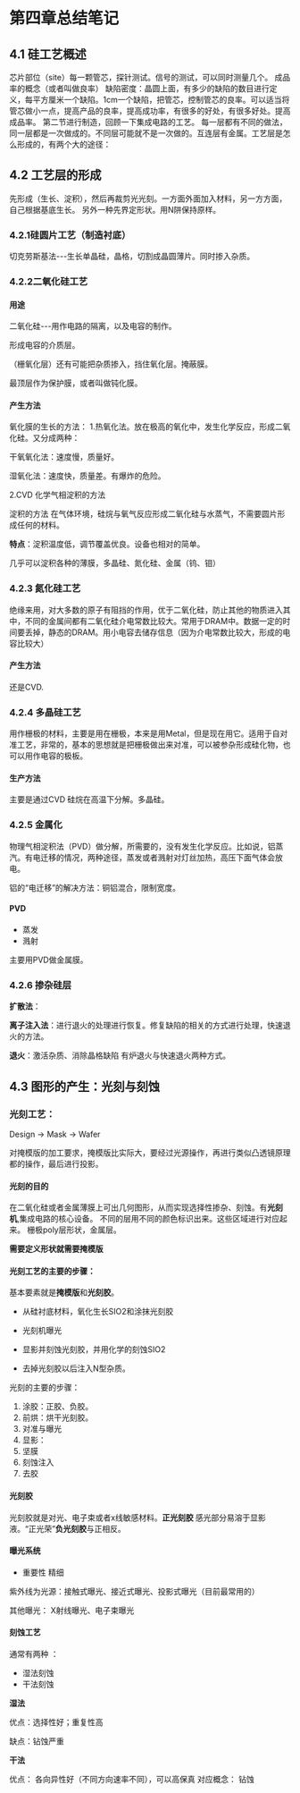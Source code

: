 # 第四章总结笔记

## 4.1 硅工艺概述

芯片部位（site）每一颗管芯，探针测试。信号的测试，可以同时测量几个。
成品率的概念（或者叫做良率）
缺陷密度：晶圆上面，有多少的缺陷的数目进行定义，每平方厘米一个缺陷。1cm一个缺陷，把管芯，控制管芯的良率。可以适当将管芯做小一点，提高产品的良率，提高成功率，有很多的好处，有很多好处。提高成品率。
第二节进行制造，回顾一下集成电路的工艺。
每一层都有不同的做法，同一层都是一次做成的。不同层可能就不是一次做的。互连层有金属。工艺层是怎么形成的，有两个大的途径：

## 4.2 工艺层的形成

先形成（生长、淀积），然后再裁剪光光刻。一方面外面加入材料，另一方方面，自己根据基底生长。
另外一种先界定形状。用N阱保持原样。

### 4.2.1硅圆片工艺（制造衬底）

切克劳斯基法---生长单晶硅，晶格，切割成晶圆薄片。同时掺入杂质。

### 4.2.2二氧化硅工艺

#### 用途
二氧化硅---用作电路的隔离，以及电容的制作。

形成电容的介质层。

（栅氧化层）还有可能把杂质掺入，挡住氧化层。掩蔽膜。

最顶层作为保护膜，或者叫做钝化膜。
#### 产生方法

氧化膜的生长的方法：
1.热氧化法。放在极高的氧化中，发生化学反应，形成二氧化硅。又分成两种：

干氧氧化法：速度慢，质量好。

湿氧化法：速度快，质量差。有爆炸的危险。


2.CVD 化学气相淀积的方法

淀积的方法 在气体环境，硅烷与氧气反应形成二氧化硅与水蒸气，不需要圆片形成任何的材料。


**特点**：淀积温度低，调节覆盖优良。设备也相对的简单。

几乎可以淀积各种的薄膜，多晶硅、氮化硅、金属（钨、钼）

### 4.2.3 氮化硅工艺

绝缘来用，对大多数的原子有阻挡的作用，优于二氧化硅，防止其他的物质进入其中，不同的金属间都有二氧化硅介电常数比较大。常用于DRAM中。数据一定的时间要丢掉，静态的DRAM。用小电容去储存信息（因为介电常数比较大，形成的电容比较大）

#### 产生方法 
还是CVD.


### 4.2.4 多晶硅工艺

用作栅极的材料，主要是用在栅极，本来是用Metal，但是现在用它。适用于自对准工艺，非常的，基本的思想就是把栅极做出来对准，可以被参杂形成硅化物，也可以用作电容的极板。

#### 生产方法
主要是通过CVD
硅烷在高温下分解。多晶硅。

### 4.2.5 金属化

物理气相淀积法（PVD）做分解，所需要的，没有发生化学反应。比如说，铝蒸汽。有电迁移的情况，两种途径，蒸发或者溅射对灯丝加热，高压下面气体会放电。

铝的“电迁移”的解决方法：铜铝混合，限制宽度。

#### PVD
- 蒸发
- 溅射

主要用PVD做金属膜。

### 4.2.6 掺杂硅层

**扩散法**：

**离子注入法**：进行退火的处理进行恢复。修复缺陷的相关的方式进行处理，快速退火的方法。

**退火**：激活杂质、消除晶格缺陷
有炉退火与快速退火两种方式。

## 4.3 图形的产生：光刻与刻蚀

### 光刻工艺：

Design -> Mask -> Wafer

对掩模版的加工要求，掩模版比实际大，要经过光源操作，再进行类似凸透镜原理都的操作，最后进行投影。

#### 光刻的目的

在二氧化硅或者金属薄膜上可出几何图形，从而实现选择性掺杂、刻蚀。有**光刻机**,集成电路的核心设备。 不同的层用不同的颜色标识出来。这些区域进行对应起来。 栅极poly层形状，金属层。

**需要定义形状就需要掩模版**

#### 光刻工艺的主要的步骤：

基本要素就是**掩模版**和**光刻胶**。

 - 从硅衬底材料，氧化生长SIO2和涂抹光刻胶

- 光刻机曝光

- 显影并刻蚀光刻胶，并用化学的刻蚀SIO2

- 去掉光刻胶以后注入N型杂质。

光刻的主要的步骤：

1. 涂胶：正胶、负胶。
2. 前烘：烘干光刻胶。
3. 对准与曝光
4. 显影：
5. 坚膜
6. 刻蚀注入
7. 去胶

#### 光刻胶
光刻胶就是对光、电子束或者x线敏感材料。**正光刻胶** 感光部分易溶于显影液。“正光荣”**负光刻胶**与正相反。

#### 曝光系统

- 重要性 精细

紫外线为光源：接触式曝光、接近式曝光、投影式曝光（目前最常用的）

其他曝光： X射线曝光、电子束曝光

#### 刻蚀工艺

通常有两种 ：

- 湿法刻蚀
- 干法刻蚀

**湿法**

优点：选择性好；重复性高

缺点：钻蚀严重

**干法**

优点： 各向异性好（不同方向速率不同），可以高保真
对应概念： 钻蚀




